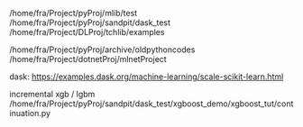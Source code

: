 /home/fra/Project/pyProj/mlib/test
/home/fra/Project/pyProj/sandpit/dask_test
/home/fra/Project/DLProj/tchlib/examples

/home/fra/Project/pyProj/archive/oldpythoncodes
/home/fra/Project/dotnetProj/mlnetProject

dask:
https://examples.dask.org/machine-learning/scale-scikit-learn.html

incremental xgb / lgbm
/home/fra/Project/pyProj/sandpit/dask_test/xgboost_demo/xgboost_tut/continuation.py